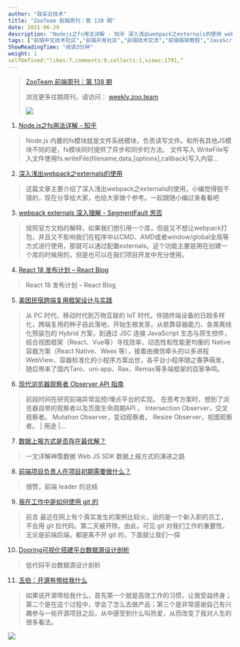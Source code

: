 ```yaml
---
author: "政采云技术"
title: "ZooTeam 前端周刊｜第 138 期"
date: 2021-06-29
description: "Nodejs之fs用法详解 - 知乎 深入浅出webpack之externals的使用 webpack externals 深入理解 - SegmentFault 思否 React 18 发布计划 "
tags: ["前端中文技术社区","前端开发社区","前端技术交流","前端框架教程","JavaScript 学习资源","CSS 技巧与最佳实践","HTML5 最新动态","前端工程师职业发展","开源前端项目","前端技术趋势"]
ShowReadingTime: "阅读3分钟"
weight: 1
selfDefined:"likes:7,comments:0,collects:1,views:1791,"
---
```

> [ZooTeam 前端周刊｜第 138 期](https://link.juejin.cn?target=https%3A%2F%2Fweekly.zoo.team%2Fdetail%2F138 "https://weekly.zoo.team/detail/138")
> 
> 浏览更多往期周刊，请访问： [weekly.zoo.team](https://link.juejin.cn?target=https%3A%2F%2Fweekly.zoo.team "https://weekly.zoo.team")
> 
> ![](/images/jueJin/cb55284f2e934b7.png)

1.  [Node.js之fs用法详解 - 知乎](https://link.juejin.cn?target=https%3A%2F%2Fzhuanlan.zhihu.com%2Fp%2F72134186 "https://zhuanlan.zhihu.com/p/72134186")

> Node.js 内置的fs模块就是文件系统模块，负责读写文件。和所有其他JS模块不同的是，fs模块同时提供了异步和同步的方法。 文件写入 WriteFile写入文件使用fs.writeFile(filename,data,\[options\],callback)写入内容…

2.  [深入浅出webpack之externals的使用](https://link.juejin.cn?target=https%3A%2F%2Fwww.jb51.net%2Farticle%2F129670.htm "https://www.jb51.net/article/129670.htm")

> 这篇文章主要介绍了深入浅出webpack之externals的使用，小编觉得挺不错的，现在分享给大家，也给大家做个参考。一起跟随小编过来看看吧

3.  [webpack externals 深入理解 - SegmentFault 思否](https://link.juejin.cn?target=https%3A%2F%2Fsegmentfault.com%2Fa%2F1190000012113011 "https://segmentfault.com/a/1190000012113011")

> 按照官方文档的解释，如果我们想引用一个库，但是又不想让webpack打包，并且又不影响我们在程序中以CMD、AMD或者window/global全局等方式进行使用，那就可以通过配置externals。这个功能主要是用在创建一个库的时候用的，但是也可以在我们项目开发中充分使用。

4.  [React 18 发布计划 – React Blog](https://link.juejin.cn?target=https%3A%2F%2Fzh-hans.reactjs.org%2Fblog%2F2021%2F06%2F08%2Fthe-plan-for-react-18.html "https://zh-hans.reactjs.org/blog/2021/06/08/the-plan-for-react-18.html")

> React 18 发布计划 – React Blog

5.  [美团民宿跨端复用框架设计与实践](https://link.juejin.cn?target=https%3A%2F%2Fwww.toutiao.com%2Fi6972135573587001886%2F%3Ftimestamp%3D1623340636%26app%3Dnews_article%26use_new_style%3D1%26req_id%3D202106102357160101351600180C0A35AC%26share_token%3Dd39ce3ec-12cc-495e-99e0-880807a40782%26group_id%3D6972135573587001886%26wid%3D1623383754508 "https://www.toutiao.com/i6972135573587001886/?timestamp=1623340636&app=news_article&use_new_style=1&req_id=202106102357160101351600180C0A35AC&share_token=d39ce3ec-12cc-495e-99e0-880807a40782&group_id=6972135573587001886&wid=1623383754508")

> 从 PC 时代、移动时代到万物互联的 IoT 时代，伴随终端设备的日趋多样化，跨端复用的种子自此落地，开始生根发芽。从依靠容器能力、各类离线化预装包的 Hybrid 方案，到通过 JSC 连接 JavaScript 生态与原生控件，结合视图框架（React、Vue等）寻找效率、动态性和性能更均衡的 Native 容器方案（React Native、Weex 等），接着由微信牵头的以多进程 WebView、容器标准化的小程序方案出世，各平台小程序随之春笋萌发，随后带来了国内Taro、uni-app、Rax、Remax等多端框架的百家争鸣。

6.  [现代浏览器观察者 Observer API 指南](https://juejin.cn/post/6844903976937209863#heading-4 "https://juejin.cn/post/6844903976937209863#heading-4")

> 前段时间在研究前端异常监控/埋点平台的实现。 在思考方案时，想到了浏览器自带的观察者以及页面生命周期API 。 Intersection Observer，交叉观察者。 Mutation Observer，变动观察者。 Resize Observer，视图观察者。 | 用途 |…

7.  [数据上报方式是否存在最优解？](https://link.juejin.cn?target=https%3A%2F%2Fmp.weixin.qq.com%2Fs%2F_3OSxMErTD2ZMNK7kf02LA "https://mp.weixin.qq.com/s/_3OSxMErTD2ZMNK7kf02LA")

> 一文详解神策数据 Web JS SDK 数据上报方式的演进之路

8.  [前端项目负责人在项目初期需要做什么？](https://link.juejin.cn?target=https%3A%2F%2Fmp.weixin.qq.com%2Fs%2FUwZ3BcdGG8vZccY0RtHY4w "https://mp.weixin.qq.com/s/UwZ3BcdGG8vZccY0RtHY4w")

> 很赞，前端 leader 的总结

9.  [我在工作中是如何使用 git 的](https://juejin.cn/post/6974184935804534815#comment "https://juejin.cn/post/6974184935804534815#comment")

> 前言 最近在网上有个真实发生的案例比较火，说的是一个新入职的员工，不会用 git 拉代码，第二天被开除。由此，可见 git 对我们工作的重要性，无论是前端后端，都是离不开 git 的，下面就让我们一探

10.  [Dooring可视化搭建平台数据源设计剖析](https://link.juejin.cn?target=https%3A%2F%2Fmp.weixin.qq.com%2Fs%2F1lr_ohfNucaUihQaeUswWQ "https://mp.weixin.qq.com/s/1lr_ohfNucaUihQaeUswWQ")

> 低代码平台数据源设计剖析

11.  [玉伯：开源有带给我什么](https://link.juejin.cn?target=https%3A%2F%2Fmp.weixin.qq.com%2Fs%2FB2gfoxnPo0P0dY1DaIjehQ "https://mp.weixin.qq.com/s/B2gfoxnPo0P0dY1DaIjehQ")

> 如果说开源带给我什么，首先第一个就是高效工作的习惯，让我受益终身；第二个是在这个过程中，学会了怎么去做产品；第三个是非常感谢自己有兴趣参与一些开源项目之后，从中感受到什么叫热爱，从而改变了我对人生的很多看法。

![](/images/jueJin/bb95935dfa17479.png)